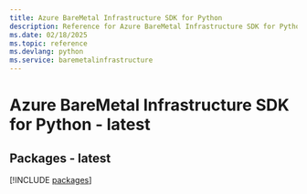 ```yaml
---
title: Azure BareMetal Infrastructure SDK for Python
description: Reference for Azure BareMetal Infrastructure SDK for Python
ms.date: 02/18/2025
ms.topic: reference
ms.devlang: python
ms.service: baremetalinfrastructure
---
```

# Azure BareMetal Infrastructure SDK for Python - latest
## Packages - latest
[!INCLUDE [packages](baremetal-infrastructure-index.md)]